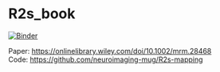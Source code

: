 # R2s_book
[![Binder](https://mybinder.org/badge_logo.svg)](https://mybinder.org/v2/gh/Notebook-Factory/R2s_book/main?urlpath=lab/tree/03/)

Paper: https://onlinelibrary.wiley.com/doi/10.1002/mrm.28468 <br> 
Code: https://github.com/neuroimaging-mug/R2s-mapping <br> 
